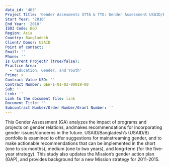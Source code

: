 ```yaml
---
data_id: '463'
Project Title: 'Gender Assesments STTA & TTO: Gender Assessment USAID/Bangladesh:  (TDY 85)'
Start Year: '2010'
End Year: '2010'
ISO3 Code: BGD
Region: Asia
Country: Bangladesh
Client/ Donor: USAID
Point of contact: ''
Email: ''
Phone: ''
Is Current Project? (true/false): 
Practice Area:
  - 'Education, Gender, and Youth'
Prime: x
Contract Value USD: ''
Contract Number: GEW-I-01-02-00019-00
Sub: ''
Link: ''
Link to the document file: link
Document Title: ''
Subcontract Number/Order Number/Grant Number: ''
---
```


This Gender Assessment (GA) analyzes the impact of programs and projects on gender relations, andmakes recommendations for incorporating gender issues/concerns in the future. USAID/Bangladesh’s (USAID/B) portfolio is examined to offer suggestions for mainstreaming gender, and to make actionable recommendations that can be implemented in the short (one to six months), medium (one to two years), and long-term (for the five-year strategy). This study also updates the Mission’s gender action plan (GAP), and provides background for a new Mission strategy for 2011-2015.